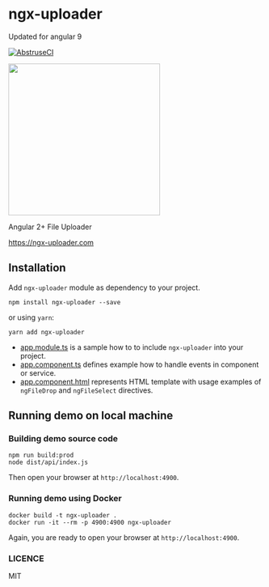 # ngx-uploader

Updated for angular 9

[![AbstruseCI](https://ci.bleenco.io/badge/11)](https://ci.bleenco.io/repo/11)

<img src="https://user-images.githubusercontent.com/1796022/50571605-f35deb80-0dae-11e9-94b5-dd23fa5cd4b9.png" width="300">

Angular 2+ File Uploader

https://ngx-uploader.com

## Installation

Add `ngx-uploader` module as dependency to your project.

```console
npm install ngx-uploader --save
```

or using `yarn`:

```console
yarn add ngx-uploader
```

- [app.module.ts](https://github.com/bleenco/ngx-uploader/blob/master/src/app/app.module.ts) is a sample how to to include `ngx-uploader` into your project.
- [app.component.ts](https://raw.githubusercontent.com/bleenco/ngx-uploader/master/src/app/app.component.ts) defines example how to handle events in component or service.
- [app.component.html](https://raw.githubusercontent.com/bleenco/ngx-uploader/master/src/app/app.component.html) represents HTML template with usage examples of `ngFileDrop` and `ngFileSelect` directives.

## Running demo on local machine

### Building demo source code

```console
npm run build:prod
node dist/api/index.js
```

Then open your browser at `http://localhost:4900`.

### Running demo using Docker

```console
docker build -t ngx-uploader .
docker run -it --rm -p 4900:4900 ngx-uploader
```

Again, you are ready to open your browser at `http://localhost:4900`.

### LICENCE

MIT
